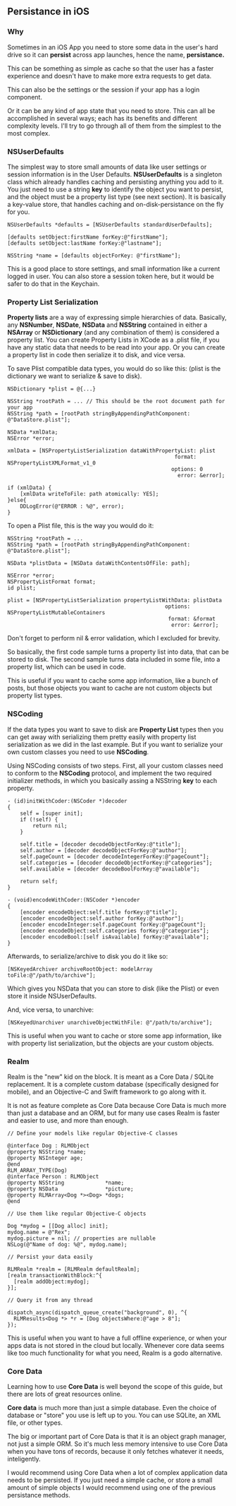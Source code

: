 ## Persistance in iOS

### Why 

Sometimes in an iOS App you need to store some data in the user's hard drive so it can **persist** across app launches, hence the name, **persistance.**

This can be something as simple as cache so that the user has a faster experience and doesn't have to make more extra requests to get data.

This can also be the settings or the session if your app has a login component.

Or it can be any kind of app state that you need to store. This can all be accomplished in several ways; each has its benefits and different complexity levels. I'll try to go through all of them from the simplest to the most complex.

### NSUserDefaults

The simplest way to store small amounts of data like user settings or session information is in the User Defaults. **NSUserDefaults** is a singleton class which already handles caching and persisting anything you add to it. You just need to use a string **key** to identify the object you want to persist, and the object must be a property list type (see next section). It is basically a key-value store, that handles caching and on-disk-persistance on the fly for you.

	NSUserDefaults *defaults = [NSUserDefaults standardUserDefaults];
     
    [defaults setObject:firstName forKey:@"firstName"];
    [defaults setObject:lastName forKey:@"lastname"];
    
    NSString *name = [defaults objectForKey: @"firstName"];
    
This is a good place to store settings, and small information like a current logged in user. You can also store a session token here, but it would be safer to do that in the Keychain.

### Property List Serialization

**Property lists** are a way of expressing simple hierarchies of data. Basically, any **NSNumber**, **NSDate**, **NSData** and **NSString** contained in either a **NSArray** or **NSDictionary** (and any combination of them) is considered a property list. You can create Property Lists in XCode as a .plist file, if you have any static data that needs to be read into your app. Or you can create a property list in code then serialize it to disk, and vice versa.

To save Plist compatible data types, you would do so like this: (plist is the dictionary we want to serialize & save to disk).

	NSDictionary *plist = @{...}
	
	NSString *rootPath = ... // This should be the root document path for your app
    NSString *path = [rootPath stringByAppendingPathComponent: @"DataStore.plist"];
    
    NSData *xmlData;
    NSError *error;
    
    xmlData = [NSPropertyListSerialization dataWithPropertyList: plist
                                                         format: NSPropertyListXMLFormat_v1_0
                                                        options: 0
                                                          error: &error];
    
    if (xmlData) {
        [xmlData writeToFile: path atomically: YES];
    }else{
        DDLogError(@"ERROR : %@", error);
    }
	
To open a Plist file, this is the way you would do it:

	NSString *rootPath = ...
    NSString *path = [rootPath stringByAppendingPathComponent: @"DataStore.plist"];
    
    NSData *plistData = [NSData dataWithContentsOfFile: path];
    
    NSError *error;
    NSPropertyListFormat format;
    id plist;
    
    plist = [NSPropertyListSerialization propertyListWithData: plistData
                                                      options: NSPropertyListMutableContainers
                                                       format: &format
                                                        error: &error];
    
Don't forget to perform nil & error validation, which I excluded for brevity.

So basically, the first code sample turns a property list into data, that can be stored to disk. The second sample turns data included in some file, into a property list, which can be used in code.
	
This is useful if you want to cache some app information, like a bunch of posts, but those objects you want to cache are not custom objects but property list types.

### NSCoding

If the data types you want to save to disk are **Property List** types then you can get away with serializing them pretty easily with property list serialization as we did in the last example. But if you want to serialize your own custom classes you need to use **NSCoding**. 

Using NSCoding consists of two steps. First, all your custom classes need to conform to the **NSCoding** protocol, and implement the two required initializer methods, in which you basically assing a NSString **key** to each property.

	- (id)initWithCoder:(NSCoder *)decoder 
	{
	    self = [super init];
	    if (!self) {
	        return nil;
	    }
	
	    self.title = [decoder decodeObjectForKey:@"title"];
	    self.author = [decoder decodeObjectForKey:@"author"];
	    self.pageCount = [decoder decodeIntegerForKey:@"pageCount"];
	    self.categories = [decoder decodeObjectForKey:@"categories"];
	    self.available = [decoder decodeBoolForKey:@"available"];
	
	    return self;
	}
	
	- (void)encodeWithCoder:(NSCoder *)encoder 
	{
	    [encoder encodeObject:self.title forKey:@"title"];
	    [encoder encodeObject:self.author forKey:@"author"];
	    [encoder encodeInteger:self.pageCount forKey:@"pageCount"];
	    [encoder encodeObject:self.categories forKey:@"categories"];
	    [encoder encodeBool:[self isAvailable] forKey:@"available"];
	}

Afterwards, to serialize/archive to disk you do it like so:

	[NSKeyedArchiver archiveRootObject: modelArray toFile:@"/path/to/archive"];
	
Which gives you NSData that you can store to disk (like the Plist) or even store it inside NSUserDefaults.

And, vice versa, to unarchive:

	[NSKeyedUnarchiver unarchiveObjectWithFile: @"/path/to/archive"];

This is useful when you want to cache or store some app information, like with property list serialization, but the objects are your custom objects.

### Realm

Realm is the "new" kid on the block. It is meant as a Core Data / SQLite replacement. It is a complete custom database (specifically designed for mobile), and an Objective-C and Swift framework to go along with it. 

It is not as feature complete as Core Data because Core Data is much more than just a database and an ORM, but for many use cases Realm is faster and easier to use, and more than enough.

	// Define your models like regular Objective-C classes
	
	@interface Dog : RLMObject
	@property NSString *name;
	@property NSInteger age;
	@end
	RLM_ARRAY_TYPE(Dog)
	@interface Person : RLMObject
	@property NSString             *name;
	@property NSData               *picture;
	@property RLMArray<Dog *><Dog> *dogs;
	@end
	
	// Use them like regular Objective-C objects
	
	Dog *mydog = [[Dog alloc] init];
	mydog.name = @"Rex";
	mydog.picture = nil; // properties are nullable
	NSLog(@"Name of dog: %@", mydog.name);
	
	// Persist your data easily
	
	RLMRealm *realm = [RLMRealm defaultRealm];
	[realm transactionWithBlock:^{
	  [realm addObject:mydog];
	}];
	
	// Query it from any thread
	
	dispatch_async(dispatch_queue_create("background", 0), ^{
	  RLMResults<Dog *> *r = [Dog objectsWhere:@"age > 8"];
	});
	
This is useful when you want to have a full offline experience, or when your apps data is not stored in the cloud but locally. Whenever core data seems like too much functionality for what you need, Realm is a godo alternative.

### Core Data


Learning how to use **Core Data** is well beyond the scope of this guide, but there are lots of great resources online.

**Core data** is much more than just a simple database. Even the choice of database or "store" you use is left up to you. You can use SQLite, an XML file, or other types.

The big or important part of Core Data is that it is an object graph manager, not just a simple ORM. So it's much less memory intensive to use Core Data when you have tons of records, because it only fetches whatever it needs, inteligently.

I would recommend using Core Data when a lot of complex application data needs to be persisted. If you just need a simple cache, or store a small amount of simple objects I would recommend using one of the previous persistance methods.
